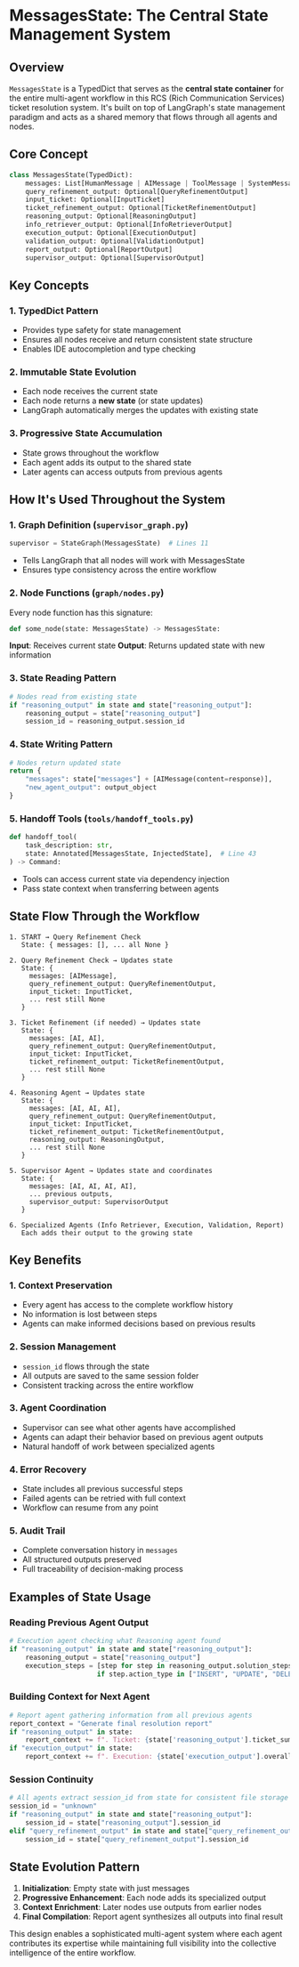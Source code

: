 # MessagesState: The Central State Management System

## Overview

`MessagesState` is a TypedDict that serves as the **central state container** for the entire multi-agent workflow in this RCS (Rich Communication Services) ticket resolution system. It's built on top of LangGraph's state management paradigm and acts as a shared memory that flows through all agents and nodes.

## Core Concept

```python
class MessagesState(TypedDict):
    messages: List[HumanMessage | AIMessage | ToolMessage | SystemMessage]
    query_refinement_output: Optional[QueryRefinementOutput]
    input_ticket: Optional[InputTicket]
    ticket_refinement_output: Optional[TicketRefinementOutput]
    reasoning_output: Optional[ReasoningOutput]
    info_retriever_output: Optional[InfoRetrieverOutput]
    execution_output: Optional[ExecutionOutput]
    validation_output: Optional[ValidationOutput]
    report_output: Optional[ReportOutput]
    supervisor_output: Optional[SupervisorOutput]
```

## Key Concepts

### 1. **TypedDict Pattern**
- Provides type safety for state management
- Ensures all nodes receive and return consistent state structure
- Enables IDE autocompletion and type checking

### 2. **Immutable State Evolution**
- Each node receives the current state
- Each node returns a **new state** (or state updates)
- LangGraph automatically merges the updates with existing state

### 3. **Progressive State Accumulation**
- State grows throughout the workflow
- Each agent adds its output to the shared state
- Later agents can access outputs from previous agents

## How It's Used Throughout the System

### 1. **Graph Definition** (`supervisor_graph.py`)
```python
supervisor = StateGraph(MessagesState)  # Lines 11
```
- Tells LangGraph that all nodes will work with MessagesState
- Ensures type consistency across the entire workflow

### 2. **Node Functions** (`graph/nodes.py`)
Every node function has this signature:
```python
def some_node(state: MessagesState) -> MessagesState:
```

**Input**: Receives current state
**Output**: Returns updated state with new information

### 3. **State Reading Pattern**
```python
# Nodes read from existing state
if "reasoning_output" in state and state["reasoning_output"]:
    reasoning_output = state["reasoning_output"]
    session_id = reasoning_output.session_id
```

### 4. **State Writing Pattern**
```python
# Nodes return updated state
return {
    "messages": state["messages"] + [AIMessage(content=response)],
    "new_agent_output": output_object
}
```

### 5. **Handoff Tools** (`tools/handoff_tools.py`)
```python
def handoff_tool(
    task_description: str,
    state: Annotated[MessagesState, InjectedState],  # Line 43
) -> Command:
```
- Tools can access current state via dependency injection
- Pass state context when transferring between agents

## State Flow Through the Workflow

```
1. START → Query Refinement Check
   State: { messages: [], ... all None }

2. Query Refinement Check → Updates state
   State: { 
     messages: [AIMessage],
     query_refinement_output: QueryRefinementOutput,
     input_ticket: InputTicket,
     ... rest still None
   }

3. Ticket Refinement (if needed) → Updates state
   State: { 
     messages: [AI, AI],
     query_refinement_output: QueryRefinementOutput,
     input_ticket: InputTicket,
     ticket_refinement_output: TicketRefinementOutput,
     ... rest still None
   }

4. Reasoning Agent → Updates state
   State: { 
     messages: [AI, AI, AI],
     query_refinement_output: QueryRefinementOutput,
     input_ticket: InputTicket,
     ticket_refinement_output: TicketRefinementOutput,
     reasoning_output: ReasoningOutput,
     ... rest still None
   }

5. Supervisor Agent → Updates state and coordinates
   State: { 
     messages: [AI, AI, AI, AI],
     ... previous outputs,
     supervisor_output: SupervisorOutput
   }

6. Specialized Agents (Info Retriever, Execution, Validation, Report)
   Each adds their output to the growing state
```

## Key Benefits

### 1. **Context Preservation**
- Every agent has access to the complete workflow history
- No information is lost between steps
- Agents can make informed decisions based on previous results

### 2. **Session Management**
- `session_id` flows through the state
- All outputs are saved to the same session folder
- Consistent tracking across the entire workflow

### 3. **Agent Coordination**
- Supervisor can see what other agents have accomplished
- Agents can adapt their behavior based on previous agent outputs
- Natural handoff of work between specialized agents

### 4. **Error Recovery**
- State includes all previous successful steps
- Failed agents can be retried with full context
- Workflow can resume from any point

### 5. **Audit Trail**
- Complete conversation history in `messages`
- All structured outputs preserved
- Full traceability of decision-making process

## Examples of State Usage

### Reading Previous Agent Output
```python
# Execution agent checking what Reasoning agent found
if "reasoning_output" in state and state["reasoning_output"]:
    reasoning_output = state["reasoning_output"]
    execution_steps = [step for step in reasoning_output.solution_steps 
                      if step.action_type in ["INSERT", "UPDATE", "DELETE"]]
```

### Building Context for Next Agent
```python
# Report agent gathering information from all previous agents
report_context = "Generate final resolution report"
if "reasoning_output" in state:
    report_context += f". Ticket: {state['reasoning_output'].ticket_summary}"
if "execution_output" in state:
    report_context += f". Execution: {state['execution_output'].overall_status}"
```

### Session Continuity
```python
# All agents extract session_id from state for consistent file storage
session_id = "unknown"
if "reasoning_output" in state and state["reasoning_output"]:
    session_id = state["reasoning_output"].session_id
elif "query_refinement_output" in state and state["query_refinement_output"]:
    session_id = state["query_refinement_output"].session_id
```

## State Evolution Pattern

1. **Initialization**: Empty state with just messages
2. **Progressive Enhancement**: Each node adds its specialized output
3. **Context Enrichment**: Later nodes use outputs from earlier nodes
4. **Final Compilation**: Report agent synthesizes all outputs into final result

This design enables a sophisticated multi-agent system where each agent contributes its expertise while maintaining full visibility into the collective intelligence of the entire workflow.